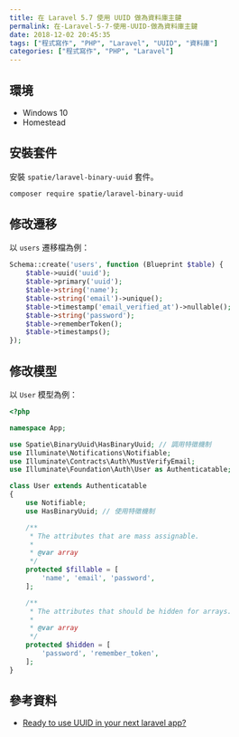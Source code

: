 ```yaml
---
title: 在 Laravel 5.7 使用 UUID 做為資料庫主鍵
permalink: 在-Laravel-5-7-使用-UUID-做為資料庫主鍵
date: 2018-12-02 20:45:35
tags: ["程式寫作", "PHP", "Laravel", "UUID", "資料庫"]
categories: ["程式寫作", "PHP", "Laravel"]
---
```


## 環境

- Windows 10
- Homestead

## 安裝套件

安裝 `spatie/laravel-binary-uuid` 套件。

```BASH
composer require spatie/laravel-binary-uuid
```

## 修改遷移

以 `users` 遷移檔為例：

```PHP
Schema::create('users', function (Blueprint $table) {
    $table->uuid('uuid');
    $table->primary('uuid');
    $table->string('name');
    $table->string('email')->unique();
    $table->timestamp('email_verified_at')->nullable();
    $table->string('password');
    $table->rememberToken();
    $table->timestamps();
});
```

## 修改模型

以 `User` 模型為例：

```PHP
<?php

namespace App;

use Spatie\BinaryUuid\HasBinaryUuid; // 調用特徵機制
use Illuminate\Notifications\Notifiable;
use Illuminate\Contracts\Auth\MustVerifyEmail;
use Illuminate\Foundation\Auth\User as Authenticatable;

class User extends Authenticatable
{
    use Notifiable;
    use HasBinaryUuid; // 使用特徵機制

    /**
     * The attributes that are mass assignable.
     *
     * @var array
     */
    protected $fillable = [
        'name', 'email', 'password',
    ];

    /**
     * The attributes that should be hidden for arrays.
     *
     * @var array
     */
    protected $hidden = [
        'password', 'remember_token',
    ];
}
```

## 參考資料

- [Ready to use UUID in your next laravel app?](https://www.qcode.in/ready-to-use-uuid-in-your-next-laravel-app/)
